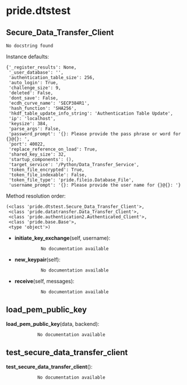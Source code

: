 pride.dtstest
==============



Secure_Data_Transfer_Client
--------------

	No docstring found


Instance defaults: 

	{'_register_results': None,
	 '_user_database': '',
	 'authentication_table_size': 256,
	 'auto_login': True,
	 'challenge_size': 9,
	 'deleted': False,
	 'dont_save': False,
	 'ecdh_curve_name': 'SECP384R1',
	 'hash_function': 'SHA256',
	 'hkdf_table_update_info_string': 'Authentication Table Update',
	 'ip': 'localhost',
	 'keysize': 384,
	 'parse_args': False,
	 'password_prompt': '{}: Please provide the pass phrase or word for {}@{}: ',
	 'port': 40022,
	 'replace_reference_on_load': True,
	 'shared_key_size': 32,
	 'startup_components': (),
	 'target_service': '/Python/Data_Transfer_Service',
	 'token_file_encrypted': True,
	 'token_file_indexable': False,
	 'token_file_type': 'pride.fileio.Database_File',
	 'username_prompt': '{}: Please provide the user name for {}@{}: '}

Method resolution order: 

	(<class 'pride.dtstest.Secure_Data_Transfer_Client'>,
	 <class 'pride.datatransfer.Data_Transfer_Client'>,
	 <class 'pride.authentication2.Authenticated_Client'>,
	 <class 'pride.base.Base'>,
	 <type 'object'>)

- **initiate_key_exchange**(self, username):

				No documentation available


- **new_keypair**(self):

				No documentation available


- **receive**(self, messages):

				No documentation available


load_pem_public_key
--------------

**load_pem_public_key**(data, backend):

				No documentation available


test_secure_data_transfer_client
--------------

**test_secure_data_transfer_client**():

				No documentation available
